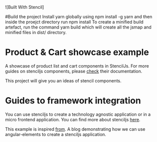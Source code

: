 ![Built With Stencil]

#Build the project
Install yarn globally using npm install -g yarn and then inside the proejct directory run npm install
To create a minified build artefact, run the command yarn build which will create all the jsmap and 
minified files in dist/ directory.

# Product & Cart showcase example

A showcase of product list and cart components in StencilJs. For more guides on stenciljs components, please [check](https://stenciljs.com/docs/component) their documentation.

This project will give you an ideas of stencil components. 

# Guides to framework integration

You can use stenciljs to create a technology agnostic application or in a micro frontend application. You can find more about stenciljs [here](https://stenciljs.com/docs/overview).

This example is inspired [from](https://itnext.io/building-micro-frontend-applications-with-angular-elements-34483da08bcb). A blog demonstrating how we can use angular-elements to create a stenciljs application.


